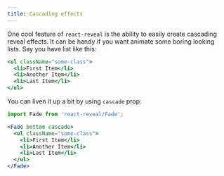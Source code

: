 ```yaml
---
title: Cascading effects 
---
```

One cool feature of `react-reveal` is the ability to easily create cascading reveal effects. It can be handy if you want animate some boring looking lists. Say you have list like this:

```jsx
<ul className="some-class">
  <li>First Item</li>
  <li>Another Item</li>
  <li>Last Item</li>
</ul>
```

You can liven it up a bit by using `cascade` prop:

```jsx
import Fade from 'react-reveal/Fade'; 

<Fade bottom cascade>
  <ul className="some-class">
    <li>First Item</li>
    <li>Another Item</li>
    <li>Last Item</li>
  </ul>
</Fade>
```
